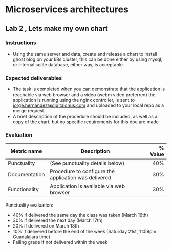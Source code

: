 # Microservices architectures
## Lab 2 , Lets make my own chart

### Instructions
- Using the same server and data, create and release a chart to install ghost blog on your k8s cluster, this can be done either by using mysql, or internal sqlite database, either way, is acceptable



### Expected deliverables
- The task is completed when you can demonstrate that the application is reachable via web browser and a video (webm video preferred) the application is running using the nginx controller, is sent to jorge.hernandez@digitalonus.com and uploaded to your local repo as a merge request. 
- A brief description of the procedure should be included, as well as a copy of the chart, but no specific requirements for this doc are made



### Evaluation
| Metric name | Description | % Value |
| ----------- |-------------| -------:|
| Punctuality   | (See punctuality details below) | 40% |
| Documentation   | Procedure to configure the application was delivered | 30% |
| Functionality   | Application is available via web browser | 30% |

Punctuality evaluation:
- 40% if delivered the same day the class was taken (March 16th)
- 30% if delivered the next day (March 17th)
- 20% if delivered on March 18th
- 10% if delivered before the end of the week (Saturday 21st, 11:59pm. Guadalajara time)
- Failing grade if not delivered within the week
